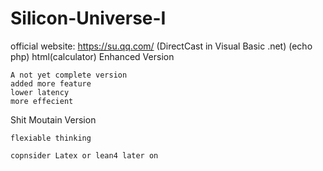 # Silicon-Universe-I
official website: https://su.qq.com/ (DirectCast in Visual Basic .net) (echo php) html(calculator) Enhanced Version
      
    A not yet complete version 
    added more feature
    lower latency 
    more effecient
    
Shit Moutain Version

    flexiable thinking

    copnsider Latex or lean4 later on
